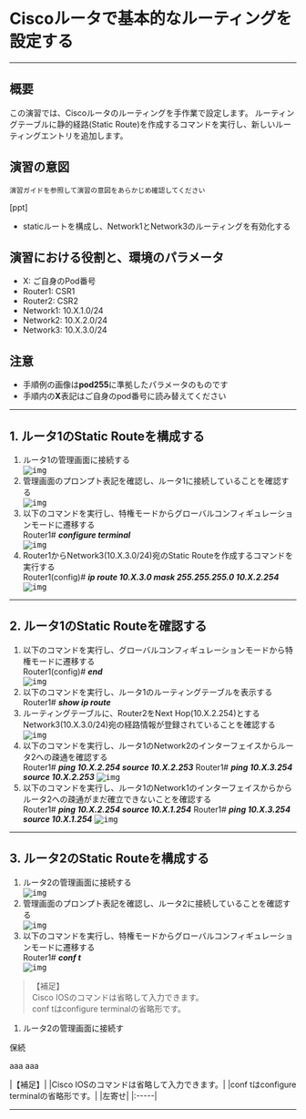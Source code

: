 

# Ciscoルータで基本的なルーティングを設定する
---

## 概要
この演習では、Ciscoルータのルーティングを手作業で設定します。
ルーティングテーブルに静的経路(Static Route)を作成するコマンドを実行し、新しいルーティングエントリを追加します。

## 演習の意図
    演習ガイドを参照して演習の意図をあらかじめ確認してください
[ppt]
- staticルートを構成し、Network1とNetwork3のルーティングを有効化する


## 演習における役割と、環境のパラメータ
- X: ご自身のPod番号
- Router1: CSR1
- Router2: CSR2
- Network1: 10.X.1.0/24
- Network2: 10.X.2.0/24
- Network3: 10.X.3.0/24


## 注意
- 手順例の画像は<B>pod255</B>に準拠したパラメータのものです
- 手順内の<B>X</B>表記はご自身のpod番号に読み替えてください

---

## 1. ルータ1のStatic Routeを構成する

1. ルータ1の管理画面に接続する  
<kbd>![img](image/02/11.png)</kbd>
1. 管理画面のプロンプト表記を確認し、ルータ1に接続していることを確認する  
<kbd>![img](image/02/12.png)</kbd>
1. 以下のコマンドを実行し、特権モードからグローバルコンフィギュレーションモードに遷移する  
    Router1# ***configure terminal***  
<kbd>![img](image/02/13.png)</kbd>
1. Router1からNetwork3(10.X.3.0/24)宛のStatic Routeを作成するコマンドを実行する  
    Router1(config)# ***ip route 10.X.3.0 mask 255.255.255.0 10.X.2.254***
<kbd>![img](image/02/14.png)</kbd>

---

## 2. ルータ1のStatic Routeを確認する
1. 以下のコマンドを実行し、グローバルコンフィギュレーションモードから特権モードに遷移する  
    Router1(config)# ***end***  
<kbd>![img](image/02/21.png)</kbd>
1. 以下のコマンドを実行し、ルータ1のルーティングテーブルを表示する  
    Router1# ***show ip route***  
1. ルーティングテーブルに、Router2をNext Hop(10.X.2.254)とするNetwork3(10.X.3.0/24)宛の経路情報が登録されていることを確認する  
<kbd>![img](image/02/22.png)</kbd>
1. 以下のコマンドを実行し、ルータ1のNetwork2のインターフェイスからルータ2への疎通を確認する  
    Router1# ***ping 10.X.2.254 source 10.X.2.253***
    Router1# ***ping 10.X.3.254 source 10.X.2.253***
<kbd>![img](image/02/23.png)</kbd>
1. 以下のコマンドを実行し、ルータ1のNetwork1のインターフェイスからからルータ2への疎通がまだ確立できないことを確認する  
    Router1# ***ping 10.X.2.254 source 10.X.1.254***
    Router1# ***ping 10.X.3.254 source 10.X.1.254***
<kbd>![img](image/02/24.png)</kbd>

---

## 3. ルータ2のStatic Routeを構成する

1. ルータ2の管理画面に接続する  
<kbd>![img](image/02/31.png)</kbd>
1. 管理画面のプロンプト表記を確認し、ルータ2に接続していることを確認する  
<kbd>![img](image/02/32.png)</kbd>
1. 以下のコマンドを実行し、特権モードからグローバルコンフィギュレーションモードに遷移する  
    Router1# ***conf t***  
<kbd>![img](image/02/33.png)</kbd>
> 【補足】  
> Cisco IOSのコマンドは省略して入力できます。  
> conf tはconfigure terminalの省略形です。  
1. ルータ2の管理画面に接続す



>> 
保続  
> 
aaa
aaa

|【補足】|
|Cisco IOSのコマンドは省略して入力できます。|
|conf tはconfigure terminalの省略形です。|
|左寄せ|
|:-----|


---

